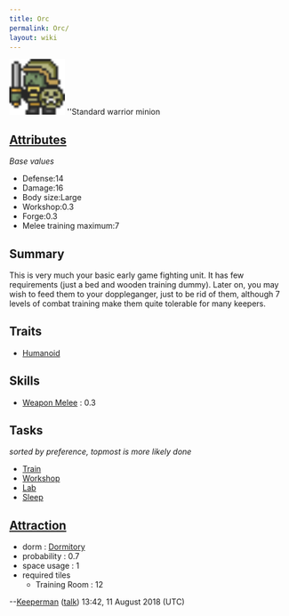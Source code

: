 ```yaml
---
title: Orc
permalink: Orc/
layout: wiki
---
```


<img src="orc.png" title="fig:orc.png" alt="orc.png" width="100" />
''Standard warrior minion

[Attributes](Attributes "wikilink")
-------------------------------------

*Base values*

-   Defense:14
-   Damage:16
-   Body size:Large
-   Workshop:0.3
-   Forge:0.3
-   Melee training maximum:7

Summary
-------

This is very much your basic early game fighting unit. It has few
requirements (just a bed and wooden training dummy). Later on, you may
wish to feed them to your doppleganger, just to be rid of them, although
7 levels of combat training make them quite tolerable for many keepers.

Traits
------

-   [Humanoid](Humanoid "wikilink")

Skills
------

-   [Weapon Melee](Weapon_Melee "wikilink") : 0.3

Tasks
-----

*sorted by preference, topmost is more likely done*

-   [Train](Training_Room "wikilink")
-   [Workshop](Manufactories "wikilink")
-   [Lab](Laboratory "wikilink")
-   [Sleep](Dormitory "wikilink")

[Attraction](Immigration "wikilink")
-------------------------------------

-   dorm : [Dormitory](Dormitory "wikilink")
-   probability : 0.7
-   space usage : 1
-   required tiles
    -   Training Room : 12

--[Keeperman](User%3AKeeperman "wikilink")
([talk](/keeperrl_wiki/User_talk:Keeperman "wikilink")) 13:42, 11 August 2018 (UTC)
